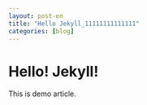 ```yaml
---
layout: post-en
title: "Hello Jekyll_11111111111111"
categories: [blog]
---
```

# Hello! Jekyll!
  
  
  This is demo article.